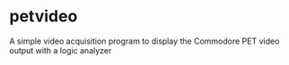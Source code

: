 # petvideo
A simple video acquisition program to display the Commodore PET video output with a logic analyzer
